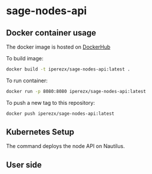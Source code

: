 # sage-nodes-api

Docker container usage
-------------
The docker image is hosted on [DockerHub](https://hub.docker.com/repository/docker/sagecontinuum/sage-nodes-api)

To build image:
```bash
docker build -t iperezx/sage-nodes-api:latest .
```

To run container:
```bash
docker run -p 8080:8080 iperezx/sage-nodes-api:latest
```

To push a new tag to this repository:
```bash
docker push iperezx/sage-nodes-api:latest
```

Kubernetes Setup
-------------
The command deploys the node API on Nautilus.

User side
-------------